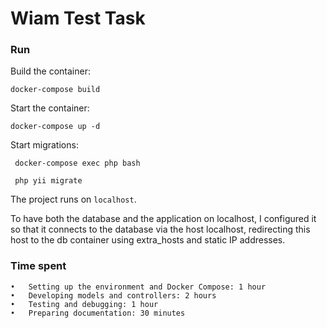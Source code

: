 <h1>Wiam Test Task</h1>

<h3>Run</h3>

Build the container:
```
docker-compose build
```

Start the container:
```
docker-compose up -d
```

Start migrations:
```
 docker-compose exec php bash   
 
 php yii migrate
```

The project runs on `localhost`.

To have both the database and the application on localhost, I configured it so that it connects to the database via the 
host localhost, redirecting this host to the db container using extra_hosts and static IP addresses.

<h3>Time spent</h3>

    •	Setting up the environment and Docker Compose: 1 hour
	•	Developing models and controllers: 2 hours
	•	Testing and debugging: 1 hour
	•	Preparing documentation: 30 minutes





